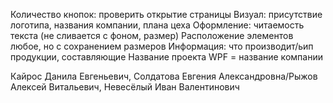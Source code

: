 Количество кнопок: проверить открытие страницы
Визуал: присутствие логотипа, названия компании, плана цеха
Оформление: читаемость текста (не сливается с фоном, размер)
Расположение элементов любое, но с сохранением размеров
Информация: что производит/ьип продукции, составляющие
Название проекта WPF = название компании

Кайрос Данила Евгеньевич, Солдатова Евгения Александровна/Рыжов Алексей Витальевич, Невесёлый Иван Валентинович 
